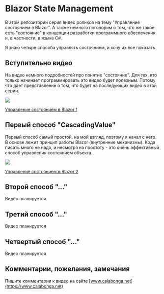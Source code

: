 # Blazor State Management

В этом репозитории серия видео роликов на тему "Управление состоянием в Blazor". А также немного поговорим о том, что же такое есть "состояние" в концепции разработки программного обеспечения и, в частности, в языке C#.

Я знаю четыре способа управлять состоянием, и хочу их все показать.

## Вступительно видео

На видео немного подробностей про понятие "состояние". Для тех, кто только начинает программировать это видео будет полезным. Потому что дает представление о том, что будет на последующих видео в этой серии.

[![](https://www.calabonga.net/Uploads/blazor-state-management-1/1.png)](https://www.calabonga.net/blog/post/blazor-state-management-1)

[Управление состоянием в Blazor 1](https://www.calabonga.net/blog/post/blazor-state-management-1)

## Первый способ "CascadingValue"

Первый способ самый простой, на мой взгляд, поэтому я начал с него. В основе лежит принцип работы Blazor (внутренние механизмы). Кода писать много не надо, и несмотря на простоту - это очень эффективный способ управления состоянием объекта.

[![](https://www.calabonga.net/Uploads/blazor-state-management-2/1.png)](https://www.calabonga.net/blog/post/blazor-state-management-2)

[Управление состоянием в Blazor 2](https://www.calabonga.net/blog/post/blazor-state-management-2)

## Второй способ "..."

Видео планируется

## Третий способ "..."

Видео планируется

## Четвертый способ "..."

Видео планируется

## Комментарии, пожелания, замечания

Пишите комментарии к видео на сайте [www.calabonga.net](https://www.calabonga.net)
